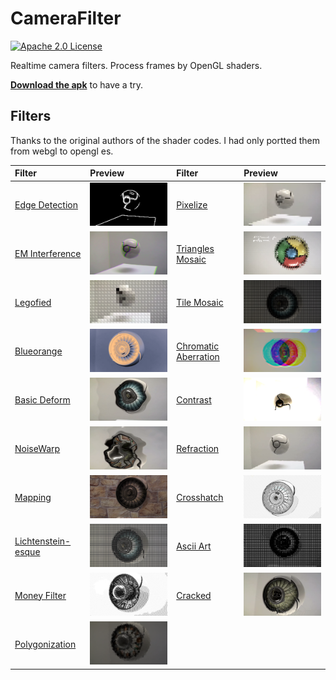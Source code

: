 # CameraFilter
[![Apache 2.0 License](https://img.shields.io/badge/license-Apache%202.0-blue.svg?style=flat)](http://www.apache.org/licenses/LICENSE-2.0.html)

Realtime camera filters. Process frames by OpenGL shaders.

**[Download the apk](https://github.com/WeLikeVis/CameraFilter/releases/download/1.4/app-debug.apk)** to have a try.

## Filters

Thanks to the original authors of the shader codes. I had only portted them from webgl to opengl es.

| Filter | Preview | Filter | Preview |
| :----- | :------ | :----- | :------ |
| [Edge Detection](https://www.shadertoy.com/view/Xtd3W7) | ![](art/1.png) | [Pixelize](https://www.shadertoy.com/view/4lXXDH) | ![](art/2.png)|
| [EM Interference](https://www.shadertoy.com/view/lsXSWl) | ![](art/3.png)| [Triangles Mosaic](https://www.shadertoy.com/view/4d2SWy) | ![](art/4.png) |
| [Legofied](https://www.shadertoy.com/view/XtBSzy) | ![](art/5.png) | [Tile Mosaic](https://www.shadertoy.com/view/MtfXRN) | ![](art/6.png) |
| [Blueorange](https://www.shadertoy.com/view/MslGzr) | ![](art/7.png) | [Chromatic Aberration](https://www.shadertoy.com/view/Mds3zn) | ![](art/8.png) |
| [Basic Deform](https://www.shadertoy.com/view/XdsGzH) | ![](art/9.png) | [Contrast](https://www.shadertoy.com/view/Xdf3RN) | ![](art/10.png) |
| [NoiseWarp](https://www.shadertoy.com/view/4sX3RN) | ![](art/11.png) | [Refraction](https://www.shadertoy.com/view/MsX3zN) | ![](art/12.png) |
| [Mapping](https://www.shadertoy.com/view/XsX3R7) | ![](art/13.png) | [Crosshatch](https://www.shadertoy.com/view/MdX3Dr) | ![](art/14.png) |
| [Lichtenstein-esque](https://www.shadertoy.com/view/Mdf3zS) | ![](art/15.png) | [Ascii Art](https://www.shadertoy.com/view/lssGDj) | ![](art/16.png) |
| [Money Filter](https://www.shadertoy.com/view/XlsXDN) | ![](art/17.png) | [Cracked](https://www.shadertoy.com/view/XdBSzW) | ![](art/18.png) |
| [Polygonization](https://www.shadertoy.com/view/4lsXR7) | ![](art/19.png) | | |

